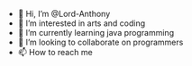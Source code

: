 - 👋 Hi, I’m @Lord-Anthony
- 👀 I’m interested in arts and coding
- 🌱 I’m currently learning java programming
- 💞️ I’m looking to collaborate on programmers
- 📫 How to reach me

<!---
Lord-Anthony/Lord-Anthony is a ✨ special ✨ repository because its `README.md` (this file) appears on your GitHub profile.
You can click the Preview link to take a look at your changes.
--->
